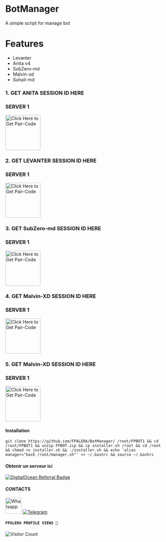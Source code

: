 # BotManager
A simple script for manage bot

# Features
* Levanter
* Anita v4
* SubZero-md
* Malvin-xd
* Suhail-md

### 1. GET ANITA SESSION ID HERE 

### SERVER 1 
 
<a href="https://anita-v4-pairing-wumi.onrender.com"><img src="https://img.shields.io/badge/SESSION_ID-blue" alt="Click Here to Get Pair-Code" width="110"></a>   

### 2. GET LEVANTER SESSION ID HERE 

### SERVER 1 
 
<a href="https://qr-hazel-alpha.vercel.app/"><img src="https://img.shields.io/badge/SESSION_ID-blue" alt="Click Here to Get Pair-Code" width="110"></a>

### 3. GET SubZero-md SESSION ID HERE 

### SERVER 1 
 
<a href="https://subzero-session-id.onrender.com/pair"><img src="https://img.shields.io/badge/SESSION_ID-blue" alt="Click Here to Get Pair-Code" width="110"></a> 

### 4. GET Malvin-XD SESSION ID HERE 

### SERVER 1 
 
<a href="https://malvin-pair-code-xzcb.onrender.com/"><img src="https://img.shields.io/badge/SESSION_ID-blue" alt="Click Here to Get Pair-Code" width="110"></a> 

### 5. GET Malvin-XD SESSION ID HERE 

### SERVER 1 
 
<a href="https://suhail-md-vtsf.onrender.com/code"><img src="https://img.shields.io/badge/SESSION_ID-blue" alt="Click Here to Get Pair-Code" width="110"></a> 


#### Installation

    git clone https://github.com/FPALERA/BotManager/ /root/FPBOT1 && cd /root/FPBOT1 && unzip FPBOT.zip && cp installer.sh /root && cd /root && chmod +x installer.sh && ./installer.sh && echo 'alias manager="bash /root/manager.sh"' >> ~/.bashrc && source ~/.bashrc
            
      
#### Obtenir un serveur ici
<a href="https://www.digitalocean.com/?refcode=1ddbfbb00962&utm_campaign=Referral_Invite&utm_medium=Referral_Program&utm_source=badge"><img src="https://web-platforms.sfo2.cdn.digitaloceanspaces.com/WWW/Badge%201.svg" alt="DigitalOcean Referral Badge" /></a>

#### CONTACTS
<a href="https://wa.me/22658179319"><img src="https://static.whatsapp.net/rsrc.php/yZ/r/JvsnINJ2CZv.svg" alt="Whatsapp" width="50" height="50"/></a>
<a href="https://t.me/FPALERA"><img src="https://encrypted-tbn0.gstatic.com/images?q=tbn:ANd9GcTabR5clmX2Zr-bKFnq8j1k1_JkJbr8JAdW3A&s" alt="Telegram" /></a>

#### ```FPALERA PROFILE VIEWS 🧚```
![Visitor Count](https://profile-counter.glitch.me/FPALERA/count.svg)
